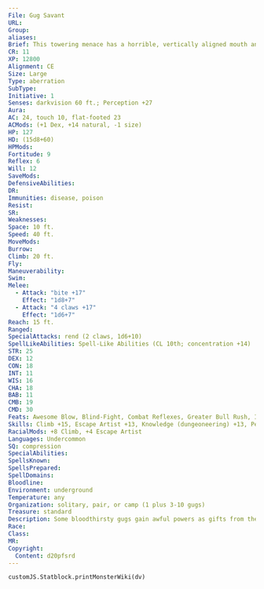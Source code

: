 ```yaml
---
File: Gug Savant
URL: 
Group: 
aliases: 
Brief: This towering menace has a horrible, vertically aligned mouth and arms that split at the elbows into twin clawed hands. The blessings of its evil god have made this specimen more twisted than its lesser bretheren.
CR: 11
XP: 12800
Alignment: CE
Size: Large
Type: aberration
SubType: 
Initiative: 1
Senses: darkvision 60 ft.; Perception +27
Aura: 
AC: 24, touch 10, flat-footed 23
ACMods: (+1 Dex, +14 natural, -1 size)
HP: 127
HD: (15d8+60)
HPMods: 
Fortitude: 9
Reflex: 6
Will: 12
SaveMods: 
DefensiveAbilities: 
DR: 
Immunities: disease, poison
Resist: 
SR: 
Weaknesses: 
Space: 10 ft.
Speed: 40 ft.
MoveMods: 
Burrow: 
Climb: 20 ft.
Fly: 
Maneuverability: 
Swim: 
Melee: 
  - Attack: "bite +17"
    Effect: "1d8+7"
  - Attack: "4 claws +17"
    Effect: "1d6+7"
Reach: 15 ft.
Ranged: 
SpecialAttacks: rend (2 claws, 1d6+10)
SpellLikeAbilities: Spell-Like Abilities (CL 10th; concentration +14)  1/day-invisibility, spike stones (DC 18), transmute rock to mud (DC 19), unholy blight(DC 18)
STR: 25
DEX: 12
CON: 18
INT: 11
WIS: 16
CHA: 18
BAB: 11
CMB: 19
CMD: 30
Feats: Awesome Blow, Blind-Fight, Combat Reflexes, Greater Bull Rush, Improved Bull Rush, Lunge, Power Attack, Skill Focus (Perception)
Skills: Climb +15, Escape Artist +13, Knowledge (dungeoneering) +13, Perception +27, Stealth +15, Survival +21
RacialMods: +8 Climb, +4 Escape Artist
Languages: Undercommon
SQ: compression
SpecialAbilities: 
SpellsKnown: 
SpellsPrepared: 
SpellDomains: 
Bloodline: 
Environment: underground
Temperature: any
Organization: solitary, pair, or camp (1 plus 3-10 gugs)
Treasure: standard
Description: Some bloodthirsty gugs gain awful powers as gifts from their alien patrons. These monsters are known as savants. Some become actual clerics or oracles of their mad gods-strange powers of darkness, insanity, and blood.
Race: 
Class: 
MR: 
Copyright:
  Content: d20pfsrd
---
```

```dataviewjs
customJS.Statblock.printMonsterWiki(dv)
```
